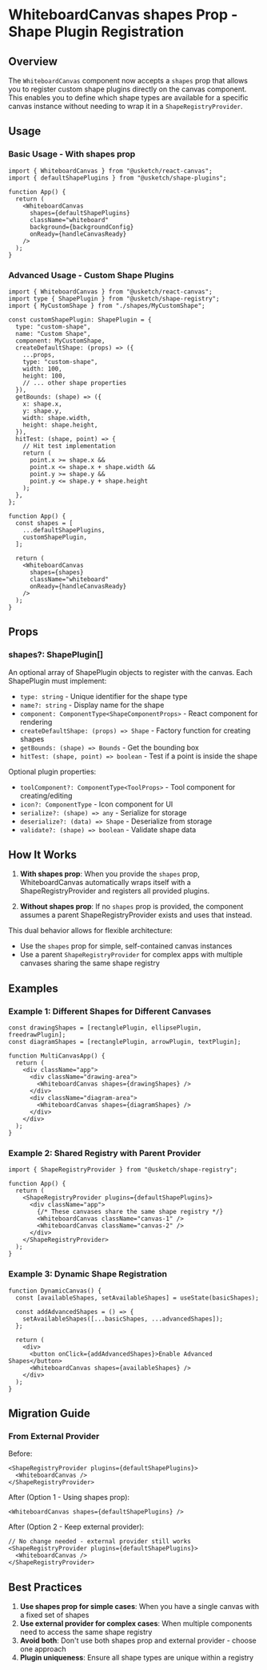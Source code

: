 # WhiteboardCanvas shapes Prop - Shape Plugin Registration

## Overview

The `WhiteboardCanvas` component now accepts a `shapes` prop that allows you to register custom shape plugins directly on the canvas component. This enables you to define which shape types are available for a specific canvas instance without needing to wrap it in a `ShapeRegistryProvider`.

## Usage

### Basic Usage - With shapes prop

```tsx
import { WhiteboardCanvas } from "@usketch/react-canvas";
import { defaultShapePlugins } from "@usketch/shape-plugins";

function App() {
  return (
    <WhiteboardCanvas
      shapes={defaultShapePlugins}
      className="whiteboard"
      background={backgroundConfig}
      onReady={handleCanvasReady}
    />
  );
}
```

### Advanced Usage - Custom Shape Plugins

```tsx
import { WhiteboardCanvas } from "@usketch/react-canvas";
import type { ShapePlugin } from "@usketch/shape-registry";
import { MyCustomShape } from "./shapes/MyCustomShape";

const customShapePlugin: ShapePlugin = {
  type: "custom-shape",
  name: "Custom Shape",
  component: MyCustomShape,
  createDefaultShape: (props) => ({
    ...props,
    type: "custom-shape",
    width: 100,
    height: 100,
    // ... other shape properties
  }),
  getBounds: (shape) => ({
    x: shape.x,
    y: shape.y,
    width: shape.width,
    height: shape.height,
  }),
  hitTest: (shape, point) => {
    // Hit test implementation
    return (
      point.x >= shape.x &&
      point.x <= shape.x + shape.width &&
      point.y >= shape.y &&
      point.y <= shape.y + shape.height
    );
  },
};

function App() {
  const shapes = [
    ...defaultShapePlugins,
    customShapePlugin,
  ];

  return (
    <WhiteboardCanvas
      shapes={shapes}
      className="whiteboard"
      onReady={handleCanvasReady}
    />
  );
}
```

## Props

### shapes?: ShapePlugin[]

An optional array of ShapePlugin objects to register with the canvas. Each ShapePlugin must implement:

- `type: string` - Unique identifier for the shape type
- `name?: string` - Display name for the shape
- `component: ComponentType<ShapeComponentProps>` - React component for rendering
- `createDefaultShape: (props) => Shape` - Factory function for creating shapes
- `getBounds: (shape) => Bounds` - Get the bounding box
- `hitTest: (shape, point) => boolean` - Test if a point is inside the shape

Optional plugin properties:
- `toolComponent?: ComponentType<ToolProps>` - Tool component for creating/editing
- `icon?: ComponentType` - Icon component for UI
- `serialize?: (shape) => any` - Serialize for storage
- `deserialize?: (data) => Shape` - Deserialize from storage
- `validate?: (shape) => boolean` - Validate shape data

## How It Works

1. **With shapes prop**: When you provide the `shapes` prop, WhiteboardCanvas automatically wraps itself with a ShapeRegistryProvider and registers all provided plugins.

2. **Without shapes prop**: If no `shapes` prop is provided, the component assumes a parent ShapeRegistryProvider exists and uses that instead.

This dual behavior allows for flexible architecture:
- Use the `shapes` prop for simple, self-contained canvas instances
- Use a parent `ShapeRegistryProvider` for complex apps with multiple canvases sharing the same shape registry

## Examples

### Example 1: Different Shapes for Different Canvases

```tsx
const drawingShapes = [rectanglePlugin, ellipsePlugin, freedrawPlugin];
const diagramShapes = [rectanglePlugin, arrowPlugin, textPlugin];

function MultiCanvasApp() {
  return (
    <div className="app">
      <div className="drawing-area">
        <WhiteboardCanvas shapes={drawingShapes} />
      </div>
      <div className="diagram-area">
        <WhiteboardCanvas shapes={diagramShapes} />
      </div>
    </div>
  );
}
```

### Example 2: Shared Registry with Parent Provider

```tsx
import { ShapeRegistryProvider } from "@usketch/shape-registry";

function App() {
  return (
    <ShapeRegistryProvider plugins={defaultShapePlugins}>
      <div className="app">
        {/* These canvases share the same shape registry */}
        <WhiteboardCanvas className="canvas-1" />
        <WhiteboardCanvas className="canvas-2" />
      </div>
    </ShapeRegistryProvider>
  );
}
```

### Example 3: Dynamic Shape Registration

```tsx
function DynamicCanvas() {
  const [availableShapes, setAvailableShapes] = useState(basicShapes);

  const addAdvancedShapes = () => {
    setAvailableShapes([...basicShapes, ...advancedShapes]);
  };

  return (
    <div>
      <button onClick={addAdvancedShapes}>Enable Advanced Shapes</button>
      <WhiteboardCanvas shapes={availableShapes} />
    </div>
  );
}
```

## Migration Guide

### From External Provider

Before:
```tsx
<ShapeRegistryProvider plugins={defaultShapePlugins}>
  <WhiteboardCanvas />
</ShapeRegistryProvider>
```

After (Option 1 - Using shapes prop):
```tsx
<WhiteboardCanvas shapes={defaultShapePlugins} />
```

After (Option 2 - Keep external provider):
```tsx
// No change needed - external provider still works
<ShapeRegistryProvider plugins={defaultShapePlugins}>
  <WhiteboardCanvas />
</ShapeRegistryProvider>
```

## Best Practices

1. **Use shapes prop for simple cases**: When you have a single canvas with a fixed set of shapes
2. **Use external provider for complex cases**: When multiple components need to access the same shape registry
3. **Avoid both**: Don't use both shapes prop and external provider - choose one approach
4. **Plugin uniqueness**: Ensure all shape types are unique within a registry